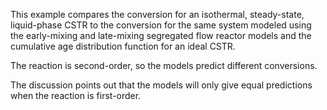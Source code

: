 This example compares the conversion for an isothermal, steady-state, liquid-phase CSTR to the conversion for the same system modeled using the early-mixing and late-mixing segregated flow reactor models and the cumulative age distribution function for an ideal CSTR.

The reaction is second-order, so the models predict different conversions.

The discussion points out that the models will only give equal predictions when the reaction is first-order.

